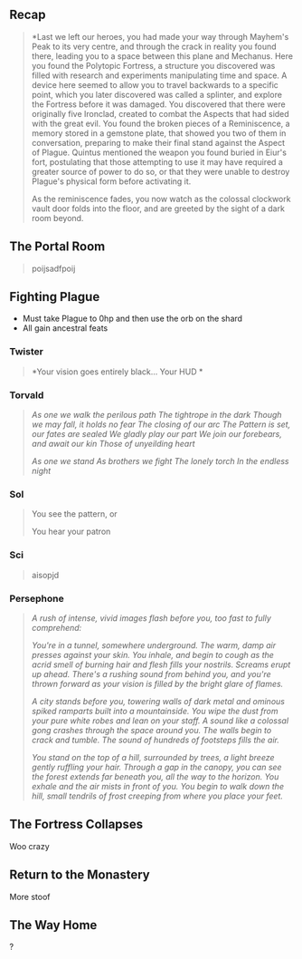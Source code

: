 ## Recap

> *Last we left our heroes, you had made your way through Mayhem's Peak to its very centre, and through the crack in reality you found there, leading you to a space between this plane and Mechanus. Here you found the Polytopic Fortress, a structure you discovered was filled with research and experiments manipulating time and space. A device here seemed to allow you to travel backwards to a specific point, which you later discovered was called a splinter, and explore the Fortress before it was damaged. You discovered that there were originally five Ironclad, created to combat the Aspects that had sided with the great evil. You found the broken pieces of a Reminiscence, a memory stored in a gemstone plate, that showed you two of them in conversation, preparing to make their final stand against the Aspect of Plague. Quintus mentioned the weapon you found buried in Eiur's fort, postulating that those attempting to use it may have required a greater source of power to do so, or that they were unable to destroy Plague's physical form before activating it.
>
> As the reminiscence fades, you now watch as the colossal clockwork vault door folds into the floor, and are greeted by the sight  of a dark room beyond.

## The Portal Room

> poijsadfpoij

## Fighting Plague

- Must take Plague to 0hp and then use the orb on the shard
- All gain ancestral feats

### Twister

>*Your vision goes entirely black... Your HUD *

### Torvald

> *As one we walk the perilous path*
> *The tightrope in the dark*
> *Though we may fall, it holds no fear*
> *The closing of our arc*
> *The Pattern is set, our fates are sealed*
> *We gladly play our part*
> *We join our forebears, and await our kin*
> *Those of unyeilding heart*
>
> *As one we stand*
> *As brothers we fight*
> *The lonely torch*
> *In the endless night*

### Sol

> You see the pattern, or
>
> You hear your patron

### Sci

> aisopjd

### Persephone

> *A rush of intense, vivid images flash before you, too fast to fully comprehend:*
>
> *You're in a tunnel, somewhere underground. The warm, damp air presses against your skin. You inhale, and begin to cough as the acrid smell of burning hair and flesh fills your nostrils. Screams erupt up ahead. There's a rushing sound from behind you, and you're thrown forward as your vision is filled by the bright glare of flames.*
>
> *A city stands before you, towering walls of dark metal and ominous spiked ramparts built into a mountainside. You wipe the dust from your pure white robes and lean on your staff. A sound like a colossal gong crashes through the space around you. The walls begin to crack and tumble. The sound of hundreds of footsteps fills the air.*
>
> *You stand on the top of a hill, surrounded by trees, a light breeze gently ruffling your hair. Through a gap in the canopy, you can see the forest extends far beneath you, all the way to the horizon. You exhale and the air mists in front of you. You begin to walk down the hill, small tendrils of frost creeping from where you place your feet.*

## The Fortress Collapses

Woo crazy

## Return to the Monastery

More stoof

## The Way Home

?
